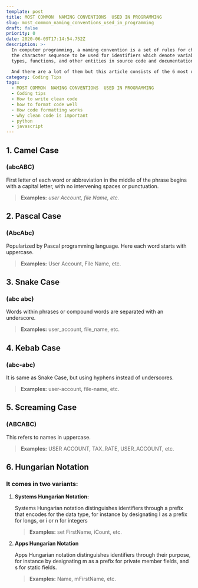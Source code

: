 ```yaml
---
template: post
title: MOST COMMON  NAMING CONVENTIONS  USED IN PROGRAMMING
slug: most_common_naming_conventions_used_in_programming
draft: false
priority: 0
date: 2020-06-09T17:14:54.752Z
description: >-
  In computer programming, a naming convention is a set of rules for choosing
  the character sequence to be used for identifiers which denote variables,
  types, functions, and other entities in source code and documentation.

  And there are a lot of them but this article consists of the 6 most used naming conventions in programming
category: Coding Tips
tags:
  - MOST COMMON  NAMING CONVENTIONS  USED IN PROGRAMMING
  - Coding tips
  - How to write clean code
  - how to format code well
  - How code formatting works
  - why clean code is important
  - python
  - javascript
---
```

## **1. Camel Case**

### (abcABC)



First letter of each word or abbreviation in the middle of the phrase begins with a capital letter, with no intervening spaces or punctuation.

> **Examples:** *user Account, file Name, etc.*

## 2. Pascal Case

### (AbcAbc)

Popularized by Pascal programming language. Here each word starts with uppercase.

> **Examples:** User Account, File Name, etc.

## 3. Snake Case

### (abc abc)

Words within phrases or compound words are separated with an underscore.

> **Examples:** user_account, file_name, etc.



## 4. Kebab Case

### (abc-abc)

It is same as Snake Case, but using hyphens instead of underscores.

> **Examples:** user-account, file-name, etc.



## 5. Screaming Case

### (ABCABC)

This refers to names in uppercase.

> **Examples:** USER ACCOUNT, TAX_RATE, USER_ACCOUNT, etc.

## 6. Hungarian Notation

### It comes in two variants:



1. **Systems Hungarian Notation:**

   Systems Hungarian notation distinguishes identifiers through a prefix that encodes for the data type, for instance by designating I as a prefix for longs, or i or n for integers

   > **Examples:** set FirstName, iCount, etc.
2. **Apps Hungarian Notation**

   Apps Hungarian notation distinguishes identifiers through their purpose, for instance by designating m as a prefix for private member fields, and s for static fields.

   > **Examples:** Name, mFirstName, etc.